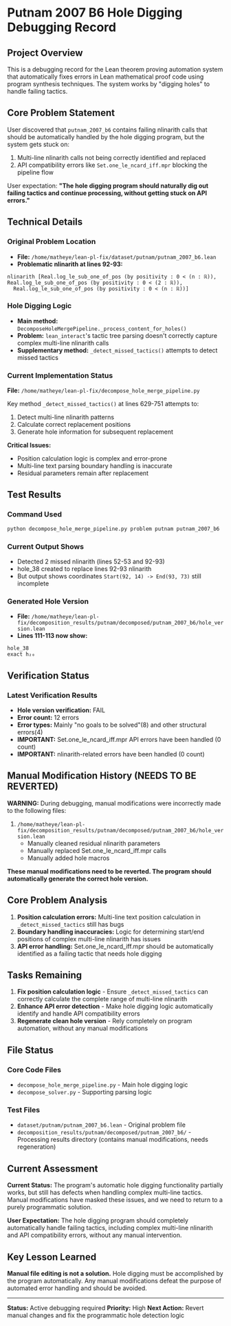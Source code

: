 # Putnam 2007 B6 Hole Digging Debugging Record

## Project Overview

This is a debugging record for the Lean theorem proving automation system that automatically fixes errors in Lean mathematical proof code using program synthesis techniques. The system works by "digging holes" to handle failing tactics.

## Core Problem Statement

User discovered that `putnam_2007_b6` contains failing nlinarith calls that should be automatically handled by the hole digging program, but the system gets stuck on:

1. Multi-line nlinarith calls not being correctly identified and replaced
2. API compatibility errors like `Set.one_le_ncard_iff.mpr` blocking the pipeline flow

User expectation: **"The hole digging program should naturally dig out failing tactics and continue processing, without getting stuck on API errors."**

## Technical Details

### Original Problem Location
- **File:** `/home/matheye/lean-pl-fix/dataset/putnam/putnam_2007_b6.lean`
- **Problematic nlinarith at lines 92-93:**
```lean
nlinarith [Real.log_le_sub_one_of_pos (by positivity : 0 < (n : ℝ)), Real.log_le_sub_one_of_pos (by positivity : 0 < (2 : ℝ)),
  Real.log_le_sub_one_of_pos (by positivity : 0 < (n : ℝ))]
```

### Hole Digging Logic
- **Main method:** `DecomposeHoleMergePipeline._process_content_for_holes()`
- **Problem:** `lean_interact`'s tactic tree parsing doesn't correctly capture complex multi-line nlinarith calls
- **Supplementary method:** `_detect_missed_tactics()` attempts to detect missed tactics

### Current Implementation Status

**File:** `/home/matheye/lean-pl-fix/decompose_hole_merge_pipeline.py`

Key method `_detect_missed_tactics()` at lines 629-751 attempts to:
1. Detect multi-line nlinarith patterns
2. Calculate correct replacement positions  
3. Generate hole information for subsequent replacement

**Critical Issues:**
- Position calculation logic is complex and error-prone
- Multi-line text parsing boundary handling is inaccurate
- Residual parameters remain after replacement

## Test Results

### Command Used
```bash
python decompose_hole_merge_pipeline.py problem putnam putnam_2007_b6
```

### Current Output Shows
- Detected 2 missed nlinarith (lines 52-53 and 92-93)
- hole_38 created to replace lines 92-93 nlinarith
- But output shows coordinates `Start(92, 14) -> End(93, 73)` still incomplete

### Generated Hole Version
- **File:** `/home/matheye/lean-pl-fix/decomposition_results/putnam/decomposed/putnam_2007_b6/hole_version.lean`
- **Lines 111-113 now show:**
```lean
hole_38
exact h₂₀
```

## Verification Status

### Latest Verification Results
- **Hole version verification:** FAIL
- **Error count:** 12 errors
- **Error types:** Mainly "no goals to be solved"(8) and other structural errors(4)
- **IMPORTANT:** Set.one_le_ncard_iff.mpr API errors have been handled (0 count)
- **IMPORTANT:** nlinarith-related errors have been handled (0 count)

## Manual Modification History (NEEDS TO BE REVERTED)

**WARNING:** During debugging, manual modifications were incorrectly made to the following files:

1. `/home/matheye/lean-pl-fix/decomposition_results/putnam/decomposed/putnam_2007_b6/hole_version.lean`
   - Manually cleaned residual nlinarith parameters
   - Manually replaced Set.one_le_ncard_iff.mpr calls
   - Manually added hole macros

**These manual modifications need to be reverted. The program should automatically generate the correct hole version.**

## Core Problem Analysis

1. **Position calculation errors:** Multi-line text position calculation in `_detect_missed_tactics` still has bugs
2. **Boundary handling inaccuracies:** Logic for determining start/end positions of complex multi-line nlinarith has issues  
3. **API error handling:** Set.one_le_ncard_iff.mpr should be automatically identified as a failing tactic that needs hole digging

## Tasks Remaining

1. **Fix position calculation logic** - Ensure `_detect_missed_tactics` can correctly calculate the complete range of multi-line nlinarith
2. **Enhance API error detection** - Make hole digging logic automatically identify and handle API compatibility errors
3. **Regenerate clean hole version** - Rely completely on program automation, without any manual modifications

## File Status

### Core Code Files
- `decompose_hole_merge_pipeline.py` - Main hole digging logic
- `decompose_solver.py` - Supporting parsing logic

### Test Files  
- `dataset/putnam/putnam_2007_b6.lean` - Original problem file
- `decomposition_results/putnam/decomposed/putnam_2007_b6/` - Processing results directory (contains manual modifications, needs regeneration)

## Current Assessment

**Current Status:** The program's automatic hole digging functionality partially works, but still has defects when handling complex multi-line tactics. Manual modifications have masked these issues, and we need to return to a purely programmatic solution.

**User Expectation:** The hole digging program should completely automatically handle failing tactics, including complex multi-line nlinarith and API compatibility errors, without any manual intervention.

## Key Lesson Learned

**Manual file editing is not a solution.** Hole digging must be accomplished by the program automatically. Any manual modifications defeat the purpose of automated error handling and should be avoided.

---

**Status:** Active debugging required
**Priority:** High
**Next Action:** Revert manual changes and fix the programmatic hole detection logic